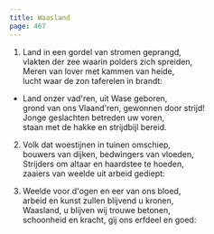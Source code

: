 ```yaml
---
title: Waasland
page: 467
---  
```



1. Land in een gordel van stromen geprangd,  
vlakten der zee waarin polders zich spreiden,  
Meren van lover met kammen van heide,  
lucht waar de zon taferelen in brandt:  


- Land onzer vad'ren, uit Wase geboren,  
grond van ons Vlaand'ren, gewonnen door strijd!  
Jonge geslachten betreden uw voren,  
staan met de hakke en strijdbijl bereid.  


2. Volk dat woestijnen in tuinen omschiep,  
bouwers van dijken, bedwingers van vloeden,  
Strijders om altaar en haardstee te hoeden,  
zaaiers van weelde uit arbeid gediept:  


3. Weelde voor d'ogen en eer van ons bloed,  
arbeid en kunst zullen blijvend u kronen,  
Waasland, u blijven wij trouwe betonen,  
schoonheid en kracht, gij ons erfdeel en goed:  